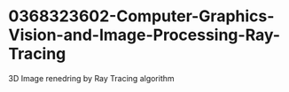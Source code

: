 # 0368323602-Computer-Graphics-Vision-and-Image-Processing-Ray-Tracing
3D Image renedring by Ray Tracing algorithm
